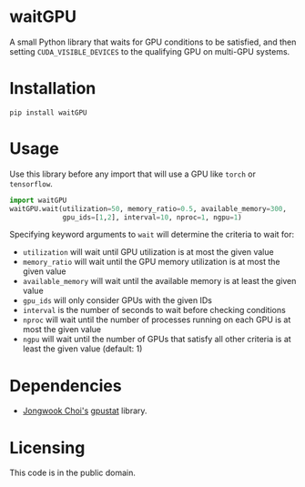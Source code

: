 # waitGPU

A small Python library that waits for GPU conditions to be satisfied, and then
setting `CUDA_VISIBLE_DEVICES`
to the qualifying GPU on multi-GPU systems.

# Installation

`pip install waitGPU`

# Usage

 Use this library before any import that will use a GPU like `torch` or
 `tensorflow`.

```python
import waitGPU
waitGPU.wait(utilization=50, memory_ratio=0.5, available_memory=300,
             gpu_ids=[1,2], interval=10, nproc=1, ngpu=1)
```
Specifying keyword arguments to `wait` will determine the criteria to wait for: 
+ `utilization` will wait until GPU utilization is at most the given value
+ `memory_ratio` will wait until the GPU memory utilization is at most the
  given value
+ `available_memory` will wait until the available memory is at least the
  given value
+ `gpu_ids` will only consider GPUs with the given IDs
+ `interval` is the number of seconds to wait before checking conditions
+ `nproc` will wait until the number of processes running on each GPU is at
  most the given value
+ `ngpu` will wait until the number of GPUs that satisfy all other criteria is
  at least the given value (default: 1)

# Dependencies

+ [Jongwook Choi's](https://wook.kr) [gpustat](https://github.com/wookayin/gpustat) library.

# Licensing

This code is in the public domain.
